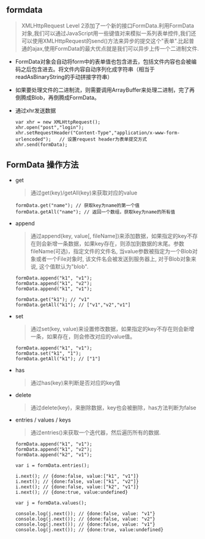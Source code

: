 ## formdata

  > XMLHttpRequest Level 2添加了一个新的接口FormData.利用FormData对象,我们可以通过JavaScript用一些键值对来模拟一系列表单控件,我们还可以使用XMLHttpRequest的send()方法来异步的提交这个"表单".比起普通的ajax,使用FormData的最大优点就是我们可以异步上传一个二进制文件.

* FormData对象会自动将form中的表单值也包含进去，包括文件内容也会被编码之后包含进去。将文件内容自动序列化成字符串（相当于readAsBinaryString的手动拼接字符串）

* 如果要处理文件的二进制流，则需要调用ArrayBuffer来处理二进制，完了再倒腾成Blob，再倒腾成FormData。

* 通过xhr发送数据

  ```
  var xhr = new XMLHttpRequest();
  xhr.open("post","login");
  xhr.setRequestHeader("Content-Type","application/x-www-form-urlencoded");   // 设置request header为表单提交方式
  xhr.send(formData);

  ```

## FormData 操作方法

* get

  > 通过get(key)/getAll(key)来获取对应的value

  `formData.get("name"); // 获取key为name的第一个值`
  `formData.getAll("name"); // 返回一个数组，获取key为name的所有值`

* append

  > 通过append(key, value[, fileName])来添加数据，如果指定的key不存在则会新增一条数据，如果key存在，则添加到数据的末尾。参数fileName(可选)，指定文件的文件名, 当value参数被指定为一个Blob对象或者一个File对象时, 该文件名会被发送到服务器上, 对于Blob对象来说, 这个值默认为"blob".

  ```
  formData.append("k1", "v1");
  formData.append("k1", "v2");
  formData.append("k1", "v1");

  formData.get("k1"); // "v1"
  formData.getAll("k1"); // ["v1","v2","v1"]
  ```

* set

  > 通过set(key, value)来设置修改数据，如果指定的key不存在则会新增一条，如果存在，则会修改对应的value值。

  ```
  formData.append("k1", "v1");
  formData.set("k1", "1");
  formData.getAll("k1"); // ["1"]
  ```

* has

  > 通过has(key)来判断是否对应的key值

* delete

  > 通过delete(key)，来删除数据，key也会被删除，has方法判断为false

* entries / values / keys

  > 通过entries()来获取一个迭代器，然后遍历所有的数据.

  ```
  formData.append("k1", "v1");
  formData.append("k1", "v2");
  formData.append("k2", "v1");

  var i = formData.entries();

  i.next(); // {done:false, value:["k1", "v1"]}
  i.next(); // {done:false, value:["k1", "v2"]}
  i.next(); // {done:false, value:["k2", "v1"]}
  i.next(); // {done:true, value:undefined}

  var j = formData.values();

  console.log(j.next()); // {done:false, value: "v1"}
  console.log(j.next()); // {done:false, value: "v2"}
  console.log(j.next()); // {done:false, value: "v1"}
  console.log(j.next()); // {done:true, value:undefined}
  ```
